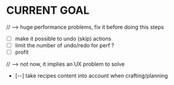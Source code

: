 CURRENT GOAL
============


// --> huge performance problems, fix it before doing this steps
- [  ] make it possible to undo (skip) actions
- [  ] limit the number of undo/redo for perf ?
- [  ] profit

//  --> not now, it implies an UX problem to solve
- [--] take recipes content into account when crafting/planning
